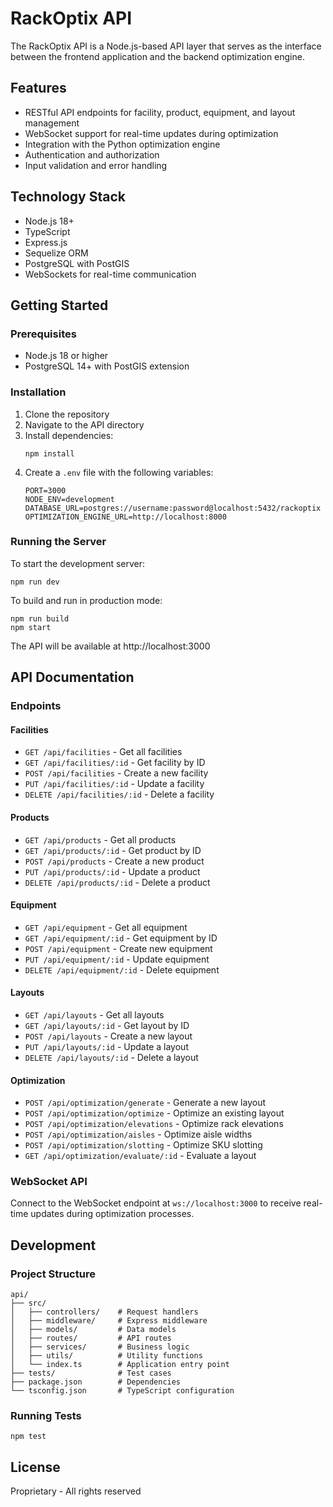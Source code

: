 # RackOptix API

The RackOptix API is a Node.js-based API layer that serves as the interface between the frontend application and the backend optimization engine.

## Features

- RESTful API endpoints for facility, product, equipment, and layout management
- WebSocket support for real-time updates during optimization
- Integration with the Python optimization engine
- Authentication and authorization
- Input validation and error handling

## Technology Stack

- Node.js 18+
- TypeScript
- Express.js
- Sequelize ORM
- PostgreSQL with PostGIS
- WebSockets for real-time communication

## Getting Started

### Prerequisites

- Node.js 18 or higher
- PostgreSQL 14+ with PostGIS extension

### Installation

1. Clone the repository
2. Navigate to the API directory
3. Install dependencies:
   ```
   npm install
   ```
4. Create a `.env` file with the following variables:
   ```
   PORT=3000
   NODE_ENV=development
   DATABASE_URL=postgres://username:password@localhost:5432/rackoptix
   OPTIMIZATION_ENGINE_URL=http://localhost:8000
   ```

### Running the Server

To start the development server:

```
npm run dev
```

To build and run in production mode:

```
npm run build
npm start
```

The API will be available at http://localhost:3000

## API Documentation

### Endpoints

#### Facilities

- `GET /api/facilities` - Get all facilities
- `GET /api/facilities/:id` - Get facility by ID
- `POST /api/facilities` - Create a new facility
- `PUT /api/facilities/:id` - Update a facility
- `DELETE /api/facilities/:id` - Delete a facility

#### Products

- `GET /api/products` - Get all products
- `GET /api/products/:id` - Get product by ID
- `POST /api/products` - Create a new product
- `PUT /api/products/:id` - Update a product
- `DELETE /api/products/:id` - Delete a product

#### Equipment

- `GET /api/equipment` - Get all equipment
- `GET /api/equipment/:id` - Get equipment by ID
- `POST /api/equipment` - Create new equipment
- `PUT /api/equipment/:id` - Update equipment
- `DELETE /api/equipment/:id` - Delete equipment

#### Layouts

- `GET /api/layouts` - Get all layouts
- `GET /api/layouts/:id` - Get layout by ID
- `POST /api/layouts` - Create a new layout
- `PUT /api/layouts/:id` - Update a layout
- `DELETE /api/layouts/:id` - Delete a layout

#### Optimization

- `POST /api/optimization/generate` - Generate a new layout
- `POST /api/optimization/optimize` - Optimize an existing layout
- `POST /api/optimization/elevations` - Optimize rack elevations
- `POST /api/optimization/aisles` - Optimize aisle widths
- `POST /api/optimization/slotting` - Optimize SKU slotting
- `GET /api/optimization/evaluate/:id` - Evaluate a layout

### WebSocket API

Connect to the WebSocket endpoint at `ws://localhost:3000` to receive real-time updates during optimization processes.

## Development

### Project Structure

```
api/
├── src/
│   ├── controllers/    # Request handlers
│   ├── middleware/     # Express middleware
│   ├── models/         # Data models
│   ├── routes/         # API routes
│   ├── services/       # Business logic
│   ├── utils/          # Utility functions
│   └── index.ts        # Application entry point
├── tests/              # Test cases
├── package.json        # Dependencies
└── tsconfig.json       # TypeScript configuration
```

### Running Tests

```
npm test
```

## License

Proprietary - All rights reserved